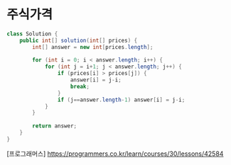# 주식가격
```JAVA
class Solution {
    public int[] solution(int[] prices) {
        int[] answer = new int[prices.length];
        
        for (int i = 0; i < answer.length; i++) {
            for (int j = i+1; j < answer.length; j++) {
                if (prices[i] > prices[j]) {
                    answer[i] = j-i;
                    break;
                }
                if (j==answer.length-1) answer[i] = j-i;
            }
        }
        
        return answer;
    }
}
```

[프로그래머스] https://programmers.co.kr/learn/courses/30/lessons/42584
